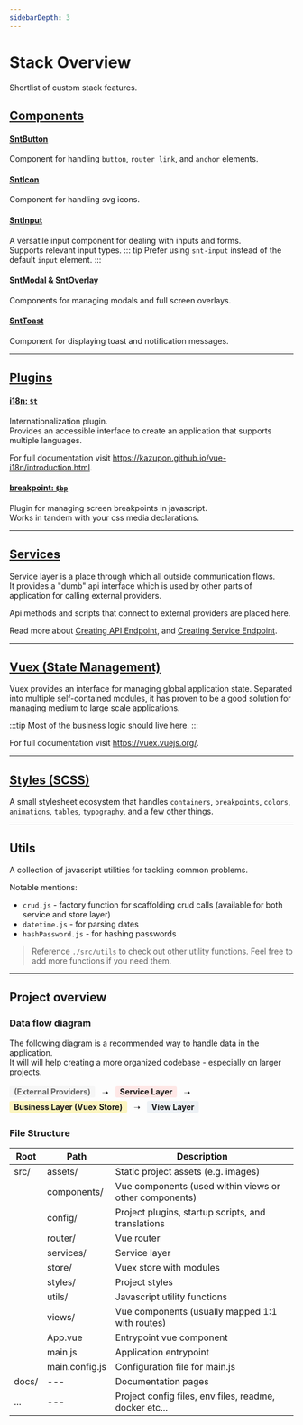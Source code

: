 ```yaml
---
sidebarDepth: 3
---
```


# Stack Overview

Shortlist of custom stack features.

## [Components](/guide/components)

#### [SntButton](/guide/components#sntbutton)

Component for handling `button`, `router link`, and `anchor` elements.

#### [SntIcon](/guide/components#snticon)

Component for handling svg icons.

#### [SntInput](/guide/components#sntinput)

A versatile input component for dealing with inputs and forms.<br> Supports relevant input types.
::: tip
Prefer using `snt-input` instead of the default `input` element.
:::

#### [SntModal & SntOverlay](/guide/components#sntmodal-sntoverlay)

Components for managing modals and full screen overlays.

#### [SntToast](/guide/components#snttoast)

Component for displaying toast and notification messages.

---

## [Plugins](/guide/plugins)

#### [i18n: `$t`](/guide/plugins#i18n)

Internationalization plugin.<br>
Provides an accessible interface to create an application that supports multiple languages.

For full documentation visit https://kazupon.github.io/vue-i18n/introduction.html.

#### [breakpoint: `$bp`](/guide/plugins#breakpoint)

Plugin for managing screen breakpoints in javascript.<br>
Works in tandem with your css media declarations.

---

## [Services](/guide/services)

Service layer is a place through which all outside communication flows.<br>
It provides a "dumb" api interface which is used by other parts of application for calling external providers.

Api methods and scripts that connect to external providers are placed here.

Read more about [Creating API Endpoint](/guide/services#creating-api-endpoint), and [Creating Service Endpoint](/guide/services#creating-service-endpoint).

---

## [Vuex (State Management)](/guide/state-management)

Vuex provides an interface for managing global application state. Separated into multiple self-contained modules, it has proven to be a good solution for managing medium to large scale applications.

:::tip
Most of the business logic should live here.
:::

For full documentation visit https://vuex.vuejs.org/.

---

## [Styles (SCSS)](/guide/styles)

A small stylesheet ecosystem that handles `containers`, `breakpoints`, `colors`, `animations`, `tables`, `typography`, and a few other things.

---

## Utils

A collection of javascript utilities for tackling common problems.

Notable mentions:

- `crud.js` - factory function for scaffolding crud calls (available for both service and store layer)
- `datetime.js` - for parsing dates
- `hashPassword.js` - for hashing passwords

> Reference `./src/utils` to check out other utility functions. Feel free to add more functions if you need them.

---

## Project overview

### Data flow diagram

The following diagram is a recommended way to handle data in the application.<br>
It will will help creating a more organized codebase - especially on larger projects.

<style>
.flow {
  margin-top: 0.2rem;
  margin-bottom: 0.2rem;
  padding: 0.1rem 0.5rem;
}
.flow:not(.flow-arrow) {
  display: inline-block;
  border-radius: 0.2rem;
}
.flow-1 {
  background: #eee7;
  color: #666;
}
.flow-2 {
  background: #fee7e6;
}
.flow-3 {
  background: #fcf5c0;
}
.flow-4 {
  background: #edf1f5;  
}
</style>

<span class="flow flow-1">**(External Providers)**</span>
<span class="flow flow-arrow">➝</span>
<span class="flow flow-2">**Service Layer**</span>
<span class="flow flow-arrow">➝</span>
<span class="flow flow-3">**Business Layer (Vuex Store)**</span>
<span class="flow flow-arrow">➝</span>
<span class="flow flow-4">**View Layer**</span>

### File Structure

| Root  | Path           | Description                                            |
| ----- | -------------- | ------------------------------------------------------ |
| src/  | assets/        | Static project assets (e.g. images)                    |
|       | components/    | Vue components (used within views or other components) |
|       | config/        | Project plugins, startup scripts, and translations     |
|       | router/        | Vue router                                             |
|       | services/      | Service layer                                          |
|       | store/         | Vuex store with modules                                |
|       | styles/        | Project styles                                         |
|       | utils/         | Javascript utility functions                           |
|       | views/         | Vue components (usually mapped 1:1 with routes)        |
|       | App.vue        | Entrypoint vue component                               |
|       | main.js        | Application entrypoint                                 |
|       | main.config.js | Configuration file for main.js                         |
| docs/ | ---            | Documentation pages                                    |
| ...   | ---            | Project config files, env files, readme, docker etc... |
